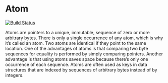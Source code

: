 Atom
====

[![Build Status](https://travis-ci.org/daddinuz/atom.svg?branch=master)](https://travis-ci.org/daddinuz/atom)

Atoms are pointers to a unique, immutable, sequence of zero or more arbitrary bytes.
There is only a single occurrence of any atom, which is why it’s called an atom.
Two atoms are identical if they point to the same location.
One of the advantages of atoms is that comparing two byte sequences for equality is performed by simply comparing pointers.
Another advantage is that using atoms saves space because there’s only one occurrence of each sequence.
Atoms are often used as keys in data structures that are indexed by sequences of arbitrary bytes instead of by integers.

